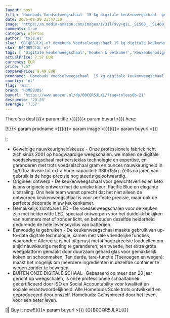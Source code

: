 ```yaml
---
layout: post
title: 'Homebuds Voedselweegschaal  15 kg digitale keukenweegschaal  gewicht gram en ons in 1 g/0 1 oz precisie voor bakken en koken  LED-display  3* AAA-batterijen inbegrepen  gehard glas  blauw'
date: 2025-08-29 23:47:20
image: 'https://m.media-amazon.com/images/I/31lT9vy+giL._SL500_._SL400_.jpg'
comments: true
category: ofertas
author: 'tole.es'
slug: 'B0CQR5JLXL-nl Homebuds Voedselweegschaal 15 kg digitale keukenweegschaal...'
sku: 'B0CQR5JLXL-nl'
tags: [ 'Digitale keukenweegschaal','Keuken & eetkamer','Keukenbenodigdheden & -gadgets','Keukenweegschalen','Meetinstrumenten & keukenweegschalen','Wonen & keuken','homebuds','🇳🇱', ]
actualPrice: 7.57 EUR
currency: EUR
price: 7.57
comparePrice: 9.49 EUR
prodname: 'Homebuds Voedselweegschaal  15 kg digitale keukenweegschaal  gewicht gram en ons in 1 g/0 1 oz precisie voor bakken en koken  LED-display  3* AAA-batterijen inbegrepen  gehard glas  blauw'
country: 'nl'
flag: '🇳🇱'
brand: 'HOMEBUDS'
buyurl: 'https://www.amazon.nl/dp/B0CQR5JLXL/?tag=tolees0b-21'
descuento: '20.23'
average: '7.57'
---
```


There's a deal [{{< param title >}}]({{< param buyurl >}})  here:

[![{{< param prodname >}}]({{< param image >}})]({{< param buyurl >}})

ℹ️:

- Geweldige nauwkeurigheidskeuze - Onze professionele fabriek richt zich sinds 2001 op hoogwaardige weegschalen. we maken de digitale voedselweegschaal met eersteklas technologie en expertise, en garanderen met trots voedselschaal gram en ounces nauwkeurigheid in 1g/0.1oz divisie tot extra hoge capaciteit: 33lb/15kg. Zelfs na jaren van gebruik is de hoge precisie nog steeds geloofwaardig.
- Origineel ontwerp - De keukenweegschaal voor gewichtsverlies en keto is ons originele ontwerp met de unieke kleur: Pacific Blue en elegante uitstraling. Ons hele team wenst oprecht dat het niet alleen de ontworpen keukenweegschaal is voor perfecte precisie, maar ook de perfecte decoratie in uw keukenkamer.
- Gemakkelijk zichtbare LED - De voedselweegschalen voor de keuken zijn met helderwitte LED, speciaal ontworpen voor het duidelijk bekijken van nummers met of zonder licht, en behouden dezelfde helderheid gedurende de hele levenscyclus van batterijen.
- Eenvoudig te gebruiken - De keukenweegschaal maakte gebruik van up-to-date digitale technologie, samen met vele vriendelijke functies, waaronder: Allereerst is het uitgerust met 4 hoge precisie loadcellen om altijd nauwkeurige meting te garanderen; ten tweede, het extra grote weegplatform gemaakt door duurzaam gehard glas voor gemakkelijk koken en schoonmaken; Ten derde, tare-functie (Toevoegen en wegen): maakt het mogelijk om meerdere ingrediënten in dezelfde container te wegen zonder te bewegen.
- BUITEN ONZE DIGITALE SCHAAL -Gebaseerd op meer dan 20 jaar gericht op weegschalen, is onze professionele schaalfabriek gecertificeerd door ISO en Social Accountability voor kwaliteit en sociale verantwoordelijkheid. Alle Homebuds Scale trots ontwikkeld en geproduceerd door onszelf. Homebuds: Geïnspireerd door het leven, voor een beter leven.

[🛒 Buy it now!!]({{< param buyurl >}})
{{<world>}}B0CQR5JLXL{{</world>}}
